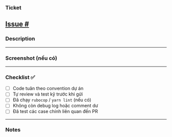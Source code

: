 ### Ticket
<!-- Link to the related issue or ticket -->
[Issue #](https://github.com/tms-nguyenvu/sale-it/issues/)
---
### Description
<!-- Mô tả ngắn gọn về thay đổi, mục đích của PR này -->
---
### Screenshot (nếu có)
<!-- Chèn hình ảnh mô tả UI hoặc kết quả thực tế -->
---
### Checklist :white_check_mark:
- [ ] Code tuân theo convention dự án
- [ ] Tự review và test kỹ trước khi gửi
- [ ] Đã chạy `rubocop` / `yarn lint` (nếu có)
- [ ] Không còn debug log hoặc comment dư
- [ ] Đã test các case chính liên quan đến PR
---
### Notes
<!-- Ghi chú thêm nếu cần (ví dụ: cần merge gấp, ảnh hưởng area khác, v.v.) -->
